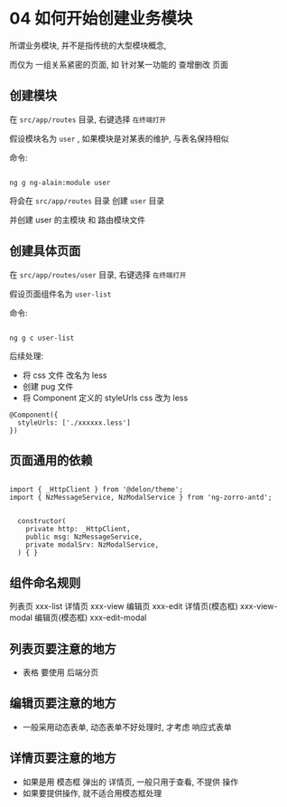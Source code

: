 # 04 如何开始创建业务模块

所谓业务模块, 并不是指传统的大型模块概念,

而仅为 一组关系紧密的页面, 如 针对某一功能的 查增删改 页面

## 创建模块

在 `src/app/routes` 目录, 右键选择 `在终端打开`

假设模块名为 `user` , 如果模块是对某表的维护, 与表名保持相似

命令:

```

ng g ng-alain:module user

```

将会在 `src/app/routes` 目录 创建 `user` 目录

并创建 user 的主模块 和 路由模块文件

## 创建具体页面

在 `src/app/routes/user` 目录, 右键选择 `在终端打开`

假设页面组件名为 `user-list` 

命令:

```

ng g c user-list

```

后续处理:

- 将 css 文件 改名为 less
- 创建 pug 文件
- 将 Component 定义的 styleUrls css 改为 less 

```
@Component({
  styleUrls: ['./xxxxxx.less']
})
```

## 页面通用的依赖

```

import { _HttpClient } from '@delon/theme';
import { NzMessageService, NzModalService } from 'ng-zorro-antd';


  constructor(
    private http: _HttpClient,
    public msg: NzMessageService,
    private modalSrv: NzModalService,
  ) { }

```

## 组件命名规则

列表页  xxx-list
详情页  xxx-view
编辑页  xxx-edit
详情页(模态框)  xxx-view-modal
编辑页(模态框)  xxx-edit-modal

## 列表页要注意的地方

- 表格 要使用 后端分页


## 编辑页要注意的地方

- 一般采用动态表单, 动态表单不好处理时, 才考虑 响应式表单

## 详情页要注意的地方

- 如果是用 模态框 弹出的 详情页, 一般只用于查看, 不提供 操作
- 如果要提供操作, 就不适合用模态框处理
